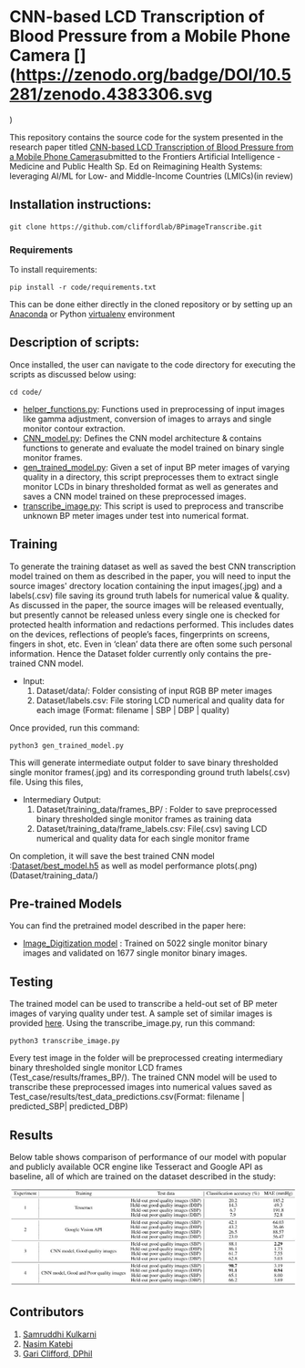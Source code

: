 # CNN-based LCD Transcription of Blood Pressure from a Mobile Phone Camera [](https://zenodo.org/badge/DOI/10.5281/zenodo.4383306.svg

)

This repository contains the source code for the system presented in the research paper titled [CNN-based LCD Transcription of Blood Pressure from a Mobile Phone Camera](https://arxiv.org/abs/2030.12345)submitted to the Frontiers Artificial Intelligence - Medicine and Public Health Sp. Ed on Reimagining Health Systems: leveraging AI/ML for Low- and Middle-Income Countries (LMICs)(in review) 

 
## Installation instructions:
```install
git clone https://github.com/cliffordlab/BPimageTranscribe.git
```

### Requirements

To install requirements:

```setup
pip install -r code/requirements.txt
```
This can be done either directly in the cloned repository or by setting up an [Anaconda](https://docs.conda.io/projects/conda/en/latest/user-guide/tasks/manage-environments.html) or Python [virtualenv](https://virtualenv.pypa.io/en/stable/user_guide.html) environment

## Description of scripts:
Once installed, the user can navigate to the code directory for executing the scripts as discussed below using:
```
cd code/
```
- [helper_functions.py](code/helper_functions.py): Functions used in preprocessing of input images like gamma adjustment, conversion of images to arrays and single monitor contour extraction. 
- [CNN_model.py](code/CNN_model.py): Defines the CNN model architecture & contains functions to generate and evaluate the model trained on binary single monitor frames.
- [gen_trained_model.py](code/gen_trained_model.py): Given a set of input BP meter images of varying quality in a directory, this script preprocesses them to extract single monitor LCDs in binary thresholded format as well as generates and saves a CNN model trained on these preprocessed images. 
- [transcribe_image.py](code/transcribe_image.py): This script is used to preprocess and transcribe unknown BP meter images under test into numerical format.
 
## Training

To generate the training dataset as well as saved the best CNN transcription model trained on them as described in the paper, you will need to input the source images' drectory location containing the input images(.jpg) and a labels(.csv) file saving its ground truth labels for numerical value & quality. As discussed in the paper, the source images will be released eventually, but presently cannot be released unless every single one is checked for protected health information and redactions performed. This includes dates on the devices, reflections of people’s faces, fingerprints on screens, fingers in shot, etc. Even in ‘clean’ data there are often some such personal information. Hence the Dataset folder currently only contains the pre-trained CNN model.

- Input: 
    1. Dataset/data/: Folder consisting of input RGB BP meter images
    2. Dataset/labels.csv: File storing LCD numerical and quality data for each image (Format: filename | SBP | DBP | quality)

Once provided, run this command:

```train
python3 gen_trained_model.py
```
This will generate intermediate output folder to save binary thresholded single monitor frames(.jpg) and its corresponding ground truth labels(.csv) file. Using this files, 
- Intermediary Output:
    1. Dataset/training_data/frames_BP/ : Folder to save preprocessed binary thresholded single monitor frames as training data 
    2. Dataset/training_data/frame_labels.csv: File(.csv) saving LCD numerical and quality data for each single monitor frame

On completion, it will save the best trained CNN model :[Dataset/best_model.h5](Dataset/best_model.h5) as well as model performance plots(.png)(Dataset/training_data/)

## Pre-trained Models

You can find the pretrained model described in the paper here:

- [Image_Digitization model](Dataset/best_model.h5) : Trained on 5022 single monitor binary images and validated on 1677 single monitor binary images. 

## Testing
The trained model can be used to transcribe a held-out set of BP meter images of varying quality under test. A sample set of similar images is provided [here](Test_case/test_data/). Using the transcribe_image.py, run this command:
```test
python3 transcribe_image.py
```
Every test image in the folder will be preprocessed creating intermediary binary thresholded single monitor LCD frames (Test_case/results/frames_BP/). The trained CNN model will be used to transcribe these preprocessed images into numerical values saved as Test_case/results/test_data_predictions.csv(Format: filename | predicted_SBP| predicted_DBP)

## Results

Below table shows comparison of performance of our model with popular and publicly available OCR engine like Tesseract and Google API as baseline, all of which are trained on the dataset described in the study:

![Results](transcription_results.jpg)

## Contributors
1. [Samruddhi Kulkarni](https://github.com/skulkarni307)
2. [Nasim Katebi](https://github.com/nkatebi)
3. [Gari Clifford, DPhil](https://github.com/gariclifford)

